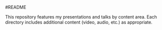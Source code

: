 #README

This repository features my presentations and talks by content area. Each 
directory includes additional content (video, audio, etc.) as appropriate. 

